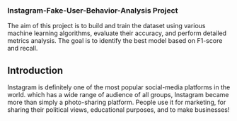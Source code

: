 ### Instagram-Fake-User-Behavior-Analysis Project
 The aim of this project is to build and train the dataset using various machine learning algorithms, evaluate their accuracy, and perform detailed metrics analysis. The goal is to identify the best model based on F1-score and recall.

## Introduction
Instagram is definitely one of the most popular social-media platforms in the world. which has a wide range of audience of all groups, Instagram became more than simply a photo-sharing platform. People use it for marketing, for sharing their political views, educational purposes, and to make businesses! 

